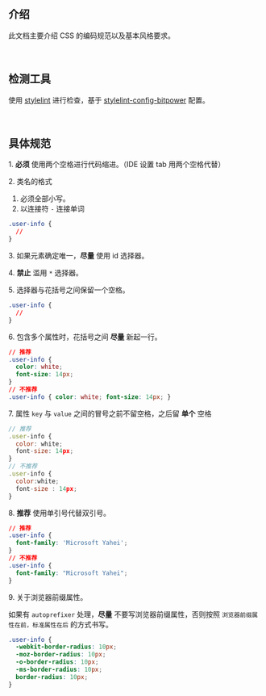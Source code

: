 ## 介绍
此文档主要介绍 CSS 的编码规范以及基本风格要求。

<br/>

## 检测工具
使用 [stylelint](https://stylelint.io) 进行检查，基于 [stylelint-config-bitpower](https://github.com/bitpower-frontend/stylelint-config-bitpower) 配置。

<br/>

## 具体规范
1.&nbsp;**必须** 使用两个空格进行代码缩进。（IDE 设置 tab 用两个空格代替）

2.&nbsp;类名的格式

1. 必须全部小写。
2. 以连接符 `-` 连接单词
```css
.user-info {
  //
}
```

3.&nbsp;如果元素确定唯一，**尽量** 使用 id 选择器。

4.&nbsp;**禁止** 滥用 `*` 选择器。

5.&nbsp;选择器与花括号之间保留一个空格。
```css
.user-info {
  //
}
```

6.&nbsp;包含多个属性时，花括号之间 **尽量** 新起一行。
```css
// 推荐
.user-info {
  color: white;
  font-size: 14px;
}
// 不推荐
.user-info { color: white; font-size: 14px; }
```

7.&nbsp;属性 `key` 与 `value` 之间的冒号之前不留空格，之后留 **单个** 空格

```js
// 推荐
.user-info {
  color: white;
  font-size: 14px;
}
// 不推荐
.user-info {
  color:white;
  font-size : 14px;
}
```

8.&nbsp;**推荐** 使用单引号代替双引号。
```css
// 推荐
.user-info {
  font-family: 'Microsoft Yahei';
}
// 不推荐
.user-info {
  font-family: "Microsoft Yahei";
}
```

9.&nbsp;关于浏览器前缀属性。

如果有 `autoprefixer` 处理，**尽量** 不要写浏览器前缀属性，否则按照 `浏览器前缀属性在前，标准属性在后` 的方式书写。
```css
.user-info {
  -webkit-border-radius: 10px;
  -moz-border-radius: 10px;
  -o-border-radius: 10px;
  -ms-border-radius: 10px;
  border-radius: 10px;
}
```